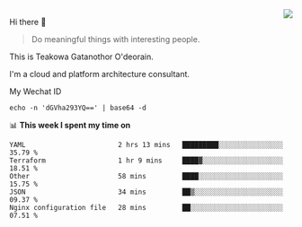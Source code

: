 <img align="right" src="https://github-readme-stats.vercel.app/api?username=Teakowa&show_icons=true&icon_color=2f80ed&text_color=718096&bg_color=ffffff&hide_title=true" />

Hi there 👋

> Do meaningful things with interesting people.

This is Teakowa Gatanothor O'deorain.

I'm a cloud and platform architecture consultant.

My Wechat ID

```
echo -n 'dGVha293YQ==' | base64 -d
```

📊 **This week I spent my time on**
<!--START_SECTION:waka-->
```text
YAML                       2 hrs 13 mins   █████████░░░░░░░░░░░░░░░░   35.79 % 
Terraform                  1 hr 9 mins     ████▓░░░░░░░░░░░░░░░░░░░░   18.51 % 
Other                      58 mins         ████░░░░░░░░░░░░░░░░░░░░░   15.75 % 
JSON                       34 mins         ██▒░░░░░░░░░░░░░░░░░░░░░░   09.37 % 
Nginx configuration file   28 mins         ██░░░░░░░░░░░░░░░░░░░░░░░   07.51 % 
```
<!--END_SECTION:waka-->
